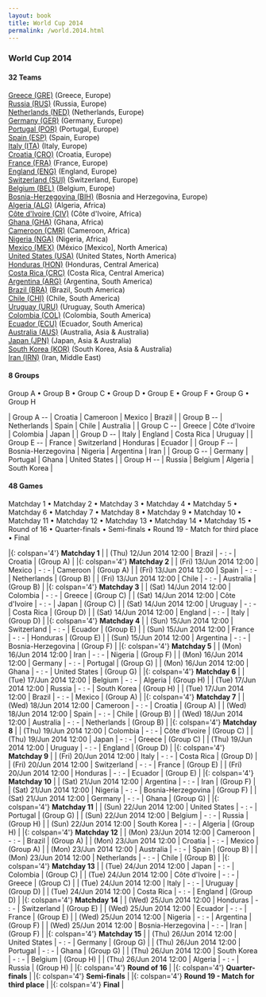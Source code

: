 ```yaml
---
layout: book
title: World Cup 2014
permalink: /world.2014.html
---
```



### World Cup 2014


#### 32 Teams


[Greece (GRE)](gr.html#gre)  (Greece, Europe) <br>
[Russia (RUS)](ru.html#rus)  (Russia, Europe) <br>
[Netherlands (NED)](nl.html#ned)  (Netherlands, Europe) <br>
[Germany (GER)](de.html#ger)  (Germany, Europe) <br>
[Portugal (POR)](pt.html#por)  (Portugal, Europe) <br>
[Spain (ESP)](es.html#esp)  (Spain, Europe) <br>
[Italy (ITA)](it.html#ita)  (Italy, Europe) <br>
[Croatia (CRO)](hr.html#cro)  (Croatia, Europe) <br>
[France (FRA)](fr.html#fra)  (France, Europe) <br>
[England (ENG)](en.html#eng)  (England, Europe) <br>
[Switzerland (SUI)](ch.html#sui)  (Switzerland, Europe) <br>
[Belgium (BEL)](be.html#bel)  (Belgium, Europe) <br>
[Bosnia-Herzegovina (BIH)](ba.html#bih)  (Bosnia and Herzegovina, Europe) <br>
[Algeria (ALG)](dz.html#alg)  (Algeria, Africa) <br>
[Côte d'Ivoire (CIV)](ci.html#civ)  (Côte d'Ivoire, Africa) <br>
[Ghana (GHA)](gh.html#gha)  (Ghana, Africa) <br>
[Cameroon (CMR)](cm.html#cmr)  (Cameroon, Africa) <br>
[Nigeria (NGA)](ng.html#nga)  (Nigeria, Africa) <br>
[Mexico (MEX)](mx.html#mex)  (México [Mexico], North America) <br>
[United States (USA)](us.html#usa)  (United States, North America) <br>
[Honduras (HON)](hn.html#hon)  (Honduras, Central America) <br>
[Costa Rica (CRC)](cr.html#crc)  (Costa Rica, Central America) <br>
[Argentina (ARG)](ar.html#arg)  (Argentina, South America) <br>
[Brazil (BRA)](br.html#bra)  (Brazil, South America) <br>
[Chile (CHI)](cl.html#chi)  (Chile, South America) <br>
[Uruguay (URU)](uy.html#uru)  (Uruguay, South America) <br>
[Colombia (COL)](co.html#col)  (Colombia, South America) <br>
[Ecuador (ECU)](ec.html#ecu)  (Ecuador, South America) <br>
[Australia (AUS)](au.html#aus)  (Australia, Asia & Australia) <br>
[Japan (JPN)](jp.html#jpn)  (Japan, Asia & Australia) <br>
[South Korea (KOR)](kr.html#kor)  (South Korea, Asia & Australia) <br>
[Iran (IRN)](ir.html#irn)  (Iran, Middle East) <br>




#### 8 Groups

 Group A •  Group B •  Group C •  Group D •  Group E •  Group F •  Group G •  Group H

| Group A --  | Croatia  | Cameroon  | Mexico  | Brazil  |
| Group B --  | Netherlands  | Spain  | Chile  | Australia  |
| Group C --  | Greece  | Côte d'Ivoire  | Colombia  | Japan  |
| Group D --  | Italy  | England  | Costa Rica  | Uruguay  |
| Group E --  | France  | Switzerland  | Honduras  | Ecuador  |
| Group F --  | Bosnia-Herzegovina  | Nigeria  | Argentina  | Iran  |
| Group G --  | Germany  | Portugal  | Ghana  | United States  |
| Group H --  | Russia  | Belgium  | Algeria  | South Korea  |

 



#### 48 Games

 Matchday 1 •  Matchday 2 •  Matchday 3 •  Matchday 4 •  Matchday 5 •  Matchday 6 •  Matchday 7 •  Matchday 8 •  Matchday 9 •  Matchday 10 •  Matchday 11 •  Matchday 12 •  Matchday 13 •  Matchday 14 •  Matchday 15 •  Round of 16 •  Quarter-finals •  Semi-finals •  Round 19  -  Match for third place •  Final


|{: colspan='4'} **Matchday 1**  |
| (Thu) 12/Jun 2014 12:00 | Brazil | - : - | Croatia | (Group A) |
|{: colspan='4'} **Matchday 2**  |
| (Fri) 13/Jun 2014 12:00 | Mexico | - : - | Cameroon | (Group A) |
| (Fri) 13/Jun 2014 12:00 | Spain | - : - | Netherlands | (Group B) |
| (Fri) 13/Jun 2014 12:00 | Chile | - : - | Australia | (Group B) |
|{: colspan='4'} **Matchday 3**  |
| (Sat) 14/Jun 2014 12:00 | Colombia | - : - | Greece | (Group C) |
| (Sat) 14/Jun 2014 12:00 | Côte d'Ivoire | - : - | Japan | (Group C) |
| (Sat) 14/Jun 2014 12:00 | Uruguay | - : - | Costa Rica | (Group D) |
| (Sat) 14/Jun 2014 12:00 | England | - : - | Italy | (Group D) |
|{: colspan='4'} **Matchday 4**  |
| (Sun) 15/Jun 2014 12:00 | Switzerland | - : - | Ecuador | (Group E) |
| (Sun) 15/Jun 2014 12:00 | France | - : - | Honduras | (Group E) |
| (Sun) 15/Jun 2014 12:00 | Argentina | - : - | Bosnia-Herzegovina | (Group F) |
|{: colspan='4'} **Matchday 5**  |
| (Mon) 16/Jun 2014 12:00 | Iran | - : - | Nigeria | (Group F) |
| (Mon) 16/Jun 2014 12:00 | Germany | - : - | Portugal | (Group G) |
| (Mon) 16/Jun 2014 12:00 | Ghana | - : - | United States | (Group G) |
|{: colspan='4'} **Matchday 6**  |
| (Tue) 17/Jun 2014 12:00 | Belgium | - : - | Algeria | (Group H) |
| (Tue) 17/Jun 2014 12:00 | Russia | - : - | South Korea | (Group H) |
| (Tue) 17/Jun 2014 12:00 | Brazil | - : - | Mexico | (Group A) |
|{: colspan='4'} **Matchday 7**  |
| (Wed) 18/Jun 2014 12:00 | Cameroon | - : - | Croatia | (Group A) |
| (Wed) 18/Jun 2014 12:00 | Spain | - : - | Chile | (Group B) |
| (Wed) 18/Jun 2014 12:00 | Australia | - : - | Netherlands | (Group B) |
|{: colspan='4'} **Matchday 8**  |
| (Thu) 19/Jun 2014 12:00 | Colombia | - : - | Côte d'Ivoire | (Group C) |
| (Thu) 19/Jun 2014 12:00 | Japan | - : - | Greece | (Group C) |
| (Thu) 19/Jun 2014 12:00 | Uruguay | - : - | England | (Group D) |
|{: colspan='4'} **Matchday 9**  |
| (Fri) 20/Jun 2014 12:00 | Italy | - : - | Costa Rica | (Group D) |
| (Fri) 20/Jun 2014 12:00 | Switzerland | - : - | France | (Group E) |
| (Fri) 20/Jun 2014 12:00 | Honduras | - : - | Ecuador | (Group E) |
|{: colspan='4'} **Matchday 10**  |
| (Sat) 21/Jun 2014 12:00 | Argentina | - : - | Iran | (Group F) |
| (Sat) 21/Jun 2014 12:00 | Nigeria | - : - | Bosnia-Herzegovina | (Group F) |
| (Sat) 21/Jun 2014 12:00 | Germany | - : - | Ghana | (Group G) |
|{: colspan='4'} **Matchday 11**  |
| (Sun) 22/Jun 2014 12:00 | United States | - : - | Portugal | (Group G) |
| (Sun) 22/Jun 2014 12:00 | Belgium | - : - | Russia | (Group H) |
| (Sun) 22/Jun 2014 12:00 | South Korea | - : - | Algeria | (Group H) |
|{: colspan='4'} **Matchday 12**  |
| (Mon) 23/Jun 2014 12:00 | Cameroon | - : - | Brazil | (Group A) |
| (Mon) 23/Jun 2014 12:00 | Croatia | - : - | Mexico | (Group A) |
| (Mon) 23/Jun 2014 12:00 | Australia | - : - | Spain | (Group B) |
| (Mon) 23/Jun 2014 12:00 | Netherlands | - : - | Chile | (Group B) |
|{: colspan='4'} **Matchday 13**  |
| (Tue) 24/Jun 2014 12:00 | Japan | - : - | Colombia | (Group C) |
| (Tue) 24/Jun 2014 12:00 | Côte d'Ivoire | - : - | Greece | (Group C) |
| (Tue) 24/Jun 2014 12:00 | Italy | - : - | Uruguay | (Group D) |
| (Tue) 24/Jun 2014 12:00 | Costa Rica | - : - | England | (Group D) |
|{: colspan='4'} **Matchday 14**  |
| (Wed) 25/Jun 2014 12:00 | Honduras | - : - | Switzerland | (Group E) |
| (Wed) 25/Jun 2014 12:00 | Ecuador | - : - | France | (Group E) |
| (Wed) 25/Jun 2014 12:00 | Nigeria | - : - | Argentina | (Group F) |
| (Wed) 25/Jun 2014 12:00 | Bosnia-Herzegovina | - : - | Iran | (Group F) |
|{: colspan='4'} **Matchday 15**  |
| (Thu) 26/Jun 2014 12:00 | United States | - : - | Germany | (Group G) |
| (Thu) 26/Jun 2014 12:00 | Portugal | - : - | Ghana | (Group G) |
| (Thu) 26/Jun 2014 12:00 | South Korea | - : - | Belgium | (Group H) |
| (Thu) 26/Jun 2014 12:00 | Algeria | - : - | Russia | (Group H) |
|{: colspan='4'} **Round of 16**  |
|{: colspan='4'} **Quarter-finals**  |
|{: colspan='4'} **Semi-finals**  |
|{: colspan='4'} **Round 19  -  Match for third place**  |
|{: colspan='4'} **Final**  |
